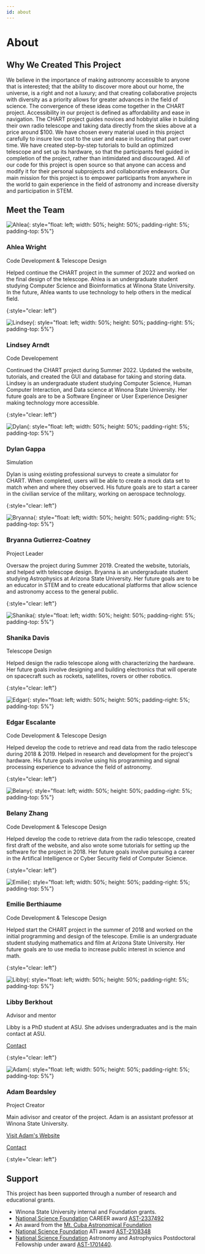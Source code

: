 ```yaml
---
id: about
---
```

About
===

Why We Created This Project
---------------------------

We believe in the importance of making astronomy accessible to anyone that is interested; that the ability to discover more about our home, the universe, is a right and not a luxury; and that creating collaborative projects with diversity as a priority allows for greater advances in the field of science. The convergence of these ideas come together in the CHART project. Accessibility in our project is defined as affordability and ease in navigation. The CHART project guides novices and hobbyist alike in building their own radio telescope and taking data directly from the skies above at a price around $100. We have chosen every material used in this project carefully to insure low cost to the user and ease in locating that part over time. We have created step-by-step tutorials to build an optimized telescope and set up its hardware, so that the participants feel guided in completion of the project, rather than intimidated and discouraged. All of our code for this project is open source so that anyone can access and modify it for their personal subprojects and collaborative endeavors. Our main mission for this project is to empower participants from anywhere in the world to gain experience in the field of astronomy and increase diversity and participation in STEM.

Meet the Team
---------------------------

![Ahlea](assets/ahlea.jpg){: style="float: left; width: 50%; height: 50%; padding-right: 5%; padding-top: 5%"}
### Ahlea Wright

Code Development & Telescope Design

Helped continue the CHART project in the summer of 2022 and worked on the final design of the telescope. Ahlea is an undergraduate student studying Computer Science and Bioinformatics at Winona State University. In the future, Ahlea wants to use technology to help others in the medical field.

{:style="clear: left"}

![Lindsey](assets/Lindsey.jpg){: style="float: left; width: 50%; height: 50%; padding-right: 5%; padding-top: 5%"}
### Lindsey Arndt

Code Developement

Continued the CHART project during Summer 2022. Updated the website, tutorials, and created the GUI and database for taking and storing data. Lindsey is an undergraduate student studying Computer Science, Human Computer Interaction, and Data science at Winona State University. Her future goals are to be a Software Engineer or User Experience Designer making technology more accessible.

{:style="clear: left"}

![Dylan](assets/Dylan.jpeg){: style="float: left; width: 50%; height: 50%; padding-right: 5%; padding-top: 5%"}
### Dylan Gappa

Simulation

Dylan is using existing professional surveys to create a simulator for CHART. When completed, users will be able to create a mock data set to match when and where they observed. His future goals are to start a career in the civilian service of the military, working on aerospace technology.

{:style="clear: left"}

![Bryanna](assets/Bry.JPG){: style="float: left; width: 50%; height: 50%; padding-right: 5%; padding-top: 5%"}
### Bryanna Gutierrez-Coatney

Project Leader

Oversaw the project during Summer 2019. Created the website, tutorials, and helped with telescope design. Bryanna is an undergraduate student studying Astrophysics at Arizona State University. Her future goals are to be an educator in STEM and to create educational platforms that allow science and astronomy access to the general public.

{:style="clear: left"}

![Shanika](assets/shanika.JPG){: style="float: left; width: 50%; height: 50%; padding-right: 5%; padding-top: 5%"}
### Shanika Davis

Telescope Design

Helped design the radio telescope along with characterizing the hardware. Her future goals involve designing and building electronics that will operate on spacecraft such as rockets, satellites, rovers or other robotics.

{:style="clear: left"}

![Edgar](assets/edgar.PNG){: style="float: left; width: 50%; height: 50%; padding-right: 5%; padding-top: 5%"}
### Edgar Escalante

Code Development & Telescope Design

Helped develop the code to retrieve and read data from the radio telescope during 2018 & 2019. Helped in research and development for the project's hardware. His future goals involve using his programming and signal processing experience to advance the field of astronomy.

{:style="clear: left"}

![Belany](assets/belany.jpeg){: style="float: left; width: 50%; height: 50%; padding-right: 5%; padding-top: 5%"}
### Belany Zhang

Code Development & Telescope Design

Helped develop the code to retrieve data from the radio telescope, created first draft of the website, and also wrote some tutorials for setting up the software for the project in 2018. Her future goals involve pursuing a career in the Artifical Intelligence or Cyber Security field of Computer Science.

{:style="clear: left"}

![Emilie](assets/emilie.png){: style="float: left; width: 50%; height: 50%; padding-right: 5%; padding-top: 5%"}
### Emilie Berthiaume

Code Development & Telescope Design

Helped start the CHART project in the summer of 2018 and worked on the initial programming and design of the telescope. Emilie is an undergraduate student studying mathematics and film at Arizona State University. Her future goals are to use media to increase public interest in science and math.

{:style="clear: left"}

![Libby](assets/Libby.jpg){: style="float: left; width: 50%; height: 50%; padding-right: 5%; padding-top: 5%"}
### Libby Berkhout

Advisor and mentor

Libby is a PhD student at ASU. She advises undergraduates and is the main contact at ASU.

[Contact](mailto:lmberkhout@asu.edu)

{:style="clear: left"}

![Adam](assets/adam.JPG){: style="float: left; width: 50%; height: 50%; padding-right: 5%; padding-top: 5%"}
### Adam Beardsley

Project Creator

Main adivisor and creator of the project. Adam is an assistant professor at Winona State University.

[Visit Adam's Website](http://adampbeardsley.github.io)

[Contact](mailto:adam.beardsley@winona.edu)

{:style="clear: left"}

## Support
This project has been supported through a number of research and educational grants.

- Winona State University internal and Foundation grants.
- [National Science Foundation](https://nsf.gov) CAREER award [AST-2337492](https://www.nsf.gov/awardsearch/showAward?AWD_ID=2337492)
- An award from the [Mt. Cuba Astronomical Foundation](https://mtcubaastrofnd.org/)
- [National Science Foundation](https://nsf.gov) ATI award [AST-2108348](https://www.nsf.gov/awardsearch/showAward?AWD_ID=2108348)
- [National Science Foundation](https://nsf.gov) Astronomy and Astrophysics Postdoctoral Fellowship under award [AST-1701440](https://www.nsf.gov/awardsearch/showAward?AWD_ID=1701440).
